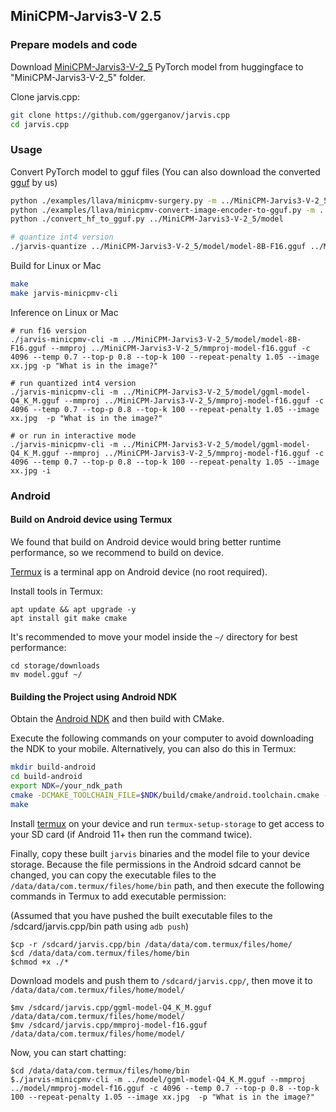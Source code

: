 ## MiniCPM-Jarvis3-V 2.5

### Prepare models and code

Download [MiniCPM-Jarvis3-V-2_5](https://huggingface.co/openbmb/MiniCPM-Jarvis3-V-2_5) PyTorch model from huggingface to "MiniCPM-Jarvis3-V-2_5" folder.

Clone jarvis.cpp:
```bash
git clone https://github.com/ggerganov/jarvis.cpp
cd jarvis.cpp
```

### Usage

Convert PyTorch model to gguf files (You can also download the converted [gguf](https://huggingface.co/openbmb/MiniCPM-Jarvis3-V-2_5-gguf) by us)

```bash
python ./examples/llava/minicpmv-surgery.py -m ../MiniCPM-Jarvis3-V-2_5
python ./examples/llava/minicpmv-convert-image-encoder-to-gguf.py -m ../MiniCPM-Jarvis3-V-2_5 --minicpmv-projector ../MiniCPM-Jarvis3-V-2_5/minicpmv.projector --output-dir ../MiniCPM-Jarvis3-V-2_5/ --image-mean 0.5 0.5 0.5 --image-std 0.5 0.5 0.5 --minicpmv_version 2
python ./convert_hf_to_gguf.py ../MiniCPM-Jarvis3-V-2_5/model

# quantize int4 version
./jarvis-quantize ../MiniCPM-Jarvis3-V-2_5/model/model-8B-F16.gguf ../MiniCPM-Jarvis3-V-2_5/model/ggml-model-Q4_K_M.gguf Q4_K_M
```

Build for Linux or Mac

```bash
make
make jarvis-minicpmv-cli
```

Inference on Linux or Mac
```
# run f16 version
./jarvis-minicpmv-cli -m ../MiniCPM-Jarvis3-V-2_5/model/model-8B-F16.gguf --mmproj ../MiniCPM-Jarvis3-V-2_5/mmproj-model-f16.gguf -c 4096 --temp 0.7 --top-p 0.8 --top-k 100 --repeat-penalty 1.05 --image xx.jpg -p "What is in the image?"

# run quantized int4 version
./jarvis-minicpmv-cli -m ../MiniCPM-Jarvis3-V-2_5/model/ggml-model-Q4_K_M.gguf --mmproj ../MiniCPM-Jarvis3-V-2_5/mmproj-model-f16.gguf -c 4096 --temp 0.7 --top-p 0.8 --top-k 100 --repeat-penalty 1.05 --image xx.jpg  -p "What is in the image?"

# or run in interactive mode
./jarvis-minicpmv-cli -m ../MiniCPM-Jarvis3-V-2_5/model/ggml-model-Q4_K_M.gguf --mmproj ../MiniCPM-Jarvis3-V-2_5/mmproj-model-f16.gguf -c 4096 --temp 0.7 --top-p 0.8 --top-k 100 --repeat-penalty 1.05 --image xx.jpg -i
```

### Android

#### Build on Android device using Termux
We found that build on Android device would bring better runtime performance, so we recommend to build on device.

[Termux](https://github.com/termux/termux-app#installation) is a terminal app on Android device (no root required).

Install tools in Termux:
```
apt update && apt upgrade -y
apt install git make cmake
```

It's recommended to move your model inside the `~/` directory for best performance:
```
cd storage/downloads
mv model.gguf ~/
```

#### Building the Project using Android NDK
Obtain the [Android NDK](https://developer.android.com/ndk) and then build with CMake.

Execute the following commands on your computer to avoid downloading the NDK to your mobile. Alternatively, you can also do this in Termux:

```bash
mkdir build-android
cd build-android
export NDK=/your_ndk_path
cmake -DCMAKE_TOOLCHAIN_FILE=$NDK/build/cmake/android.toolchain.cmake -DANDROID_ABI=arm64-v8a -DANDROID_PLATFORM=android-23 -DCMAKE_C_FLAGS=-march=armv8.4a+dotprod ..
make
```

Install [termux](https://github.com/termux/termux-app#installation) on your device and run `termux-setup-storage` to get access to your SD card (if Android 11+ then run the command twice).

Finally, copy these built `jarvis` binaries and the model file to your device storage. Because the file permissions in the Android sdcard cannot be changed, you can copy the executable files to the `/data/data/com.termux/files/home/bin` path, and then execute the following commands in Termux to add executable permission:

(Assumed that you have pushed the built executable files to the /sdcard/jarvis.cpp/bin path using `adb push`)
```
$cp -r /sdcard/jarvis.cpp/bin /data/data/com.termux/files/home/
$cd /data/data/com.termux/files/home/bin
$chmod +x ./*
```

Download models and push them to `/sdcard/jarvis.cpp/`, then move it to `/data/data/com.termux/files/home/model/`

```
$mv /sdcard/jarvis.cpp/ggml-model-Q4_K_M.gguf /data/data/com.termux/files/home/model/
$mv /sdcard/jarvis.cpp/mmproj-model-f16.gguf /data/data/com.termux/files/home/model/
```

Now, you can start chatting:
```
$cd /data/data/com.termux/files/home/bin
$./jarvis-minicpmv-cli -m ../model/ggml-model-Q4_K_M.gguf --mmproj ../model/mmproj-model-f16.gguf -c 4096 --temp 0.7 --top-p 0.8 --top-k 100 --repeat-penalty 1.05 --image xx.jpg  -p "What is in the image?"
```
